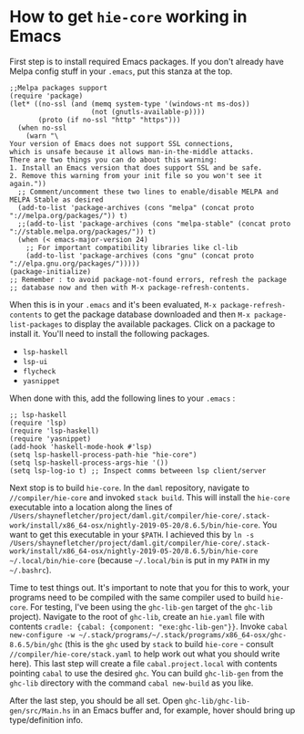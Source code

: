 # How to get `hie-core` working in Emacs

First step is to install required Emacs packages. If you don't already have Melpa config stuff in your `.emacs`, put this stanza at the top.
```
;;Melpa packages support
(require 'package)
(let* ((no-ssl (and (memq system-type '(windows-nt ms-dos))
                    (not (gnutls-available-p))))
       (proto (if no-ssl "http" "https")))
  (when no-ssl
    (warn "\
Your version of Emacs does not support SSL connections,
which is unsafe because it allows man-in-the-middle attacks.
There are two things you can do about this warning:
1. Install an Emacs version that does support SSL and be safe.
2. Remove this warning from your init file so you won't see it again."))
  ;; Comment/uncomment these two lines to enable/disable MELPA and MELPA Stable as desired
  (add-to-list 'package-archives (cons "melpa" (concat proto "://melpa.org/packages/")) t)
  ;;(add-to-list 'package-archives (cons "melpa-stable" (concat proto "://stable.melpa.org/packages/")) t)
  (when (< emacs-major-version 24)
    ;; For important compatibility libraries like cl-lib
    (add-to-list 'package-archives (cons "gnu" (concat proto "://elpa.gnu.org/packages/")))))
(package-initialize)
;; Remember : to avoid package-not-found errors, refresh the package
;; database now and then with M-x package-refresh-contents.
```

When this is in your `.emacs` and it's been evaluated, `M-x package-refresh-contents` to get the package database downloaded and then `M-x package-list-packages` to display the available packages. Click on a package to install it. You'll need to install the following packages.
- `lsp-haskell`
- `lsp-ui`
- `flycheck`
- `yasnippet`

When done with this, add the following lines to your `.emacs` :
```
;; lsp-haskell
(require 'lsp)
(require 'lsp-haskell)
(require 'yasnippet)
(add-hook 'haskell-mode-hook #'lsp)
(setq lsp-haskell-process-path-hie "hie-core")
(setq lsp-haskell-process-args-hie '())
(setq lsp-log-io t) ;; Inspect comms betweeen lsp client/server
```

Next stop is to build `hie-core`. In the `daml` repository, navigate to `//compiler/hie-core` and invoked `stack build`. This will install the `hie-core` executable into a location along the lines of `/Users/shaynefletcher/project/daml.git/compiler/hie-core/.stack-work/install/x86_64-osx/nightly-2019-05-20/8.6.5/bin/hie-core`. You want to get this executable in your `$PATH`. I achieved this by `ln -s /Users/shaynefletcher/project/daml.git/compiler/hie-core/.stack-work/install/x86_64-osx/nightly-2019-05-20/8.6.5/bin/hie-core ~/.local/bin/hie-core` (because `~/.local/bin` is put in my `PATH` in my `~/.bashrc`).

Time to test things out. It's important to note that you for this to work, your programs need to be compiled with the same compiler used to build `hie-core`. For testing, I've been using the `ghc-lib-gen` target of the `ghc-lib` project). Navigate to the root of `ghc-lib`, create an `hie.yaml` file with contents `cradle: {cabal: {component: "exe:ghc-lib-gen"}}`. Invoke `cabal new-configure -w ~/.stack/programs/~/.stack/programs/x86_64-osx/ghc-8.6.5/bin/ghc` (this is the `ghc` used by `stack` to build `hie-core` - consult `//compiler/hie-core/stack.yaml` to help work out what you should write here). This last step will create a file `cabal.project.local` with contents pointing `cabal` to use the desired `ghc`. You can build `ghc-lib-gen` from the `ghc-lib` directory with the command `cabal new-build` as you like.

After the last step, you should be all set. Open `ghc-lib/ghc-lib-gen/src/Main.hs` in an Emacs buffer and, for example, hover should bring up type/definition info.
